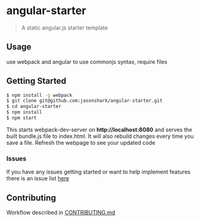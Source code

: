 # angular-starter

> A static angular.js starter template

## Usage

use webpack and angular to use commonjs syntax, require files

## Getting Started

```sh
$ npm install -g webpack
$ git clone git@github.com:jasonshark/angular-starter.git
$ cd angular-starter
$ npm install
$ npm start
```

This starts webpack-dev-server on **http://localhost:8080** and serves the built bundle.js file to index.html. It will also rebuild changes every time you save a file. Refresh the webpage to see your updated code 

### Issues

If you have any issues getting started or want to help implement features there is an issue list [here](https://github.com/jasonshark/angular-starter/issues)

## Contributing

Workflow described in [CONTRIBUTING.md](CONTRIBUTING.md)
